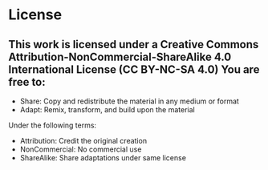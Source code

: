 # License

## This work is licensed under a Creative Commons Attribution-NonCommercial-ShareAlike 4.0 International License (CC BY-NC-SA 4.0) You are free to:

- Share: Copy and redistribute the material in any medium or format
- Adapt: Remix, transform, and build upon the material

Under the following terms:

- Attribution: Credit the original creation
- NonCommercial: No commercial use
- ShareAlike: Share adaptations under same license
